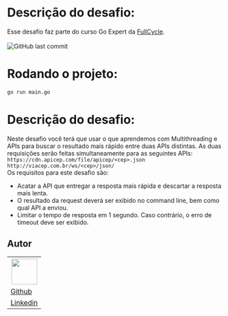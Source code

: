 # Descrição do desafio:
Esse desafio faz parte do curso Go Expert da [FullCycle](https://fullcycle.com.br/).
<br><br>
<img alt="GitHub last commit" src="https://img.shields.io/github/last-commit/ClaudionorJunior/go-expert-api">

# Rodando o projeto:
```sh
go run main.go
```

# Descrição do desafio:
 Neste desafio você terá que usar o que aprendemos com Multithreading e APIs para buscar o resultado mais rápido entre duas APIs distintas.
As duas requisições serão feitas simultaneamente para as seguintes APIs:
<br>
`https://cdn.apicep.com/file/apicep/<cep>.json`
<br>
`http://viacep.com.br/ws/<cep>/json/`
<br>
Os requisitos para este desafio são:
- Acatar a API que entregar a resposta mais rápida e descartar a resposta mais lenta.
- O resultado da request deverá ser exibido no command line, bem como qual API a enviou.
- Limitar o tempo de resposta em 1 segundo. Caso contrário, o erro de timeout deve ser exibido.

## Autor
<table>
  <tr>
    <th><img src="https://avatars.githubusercontent.com/u/82416762?v=4" width=60></th>
  </tr>
  <tr>
    <td><a href="https://github.com/ClaudionorJunior">Github</a></td>
  </tr>
  <tr>
    <td><a href="https://www.linkedin.com/in/claudionorsilva">Linkedin</a></td>
  </tr>
</table>
